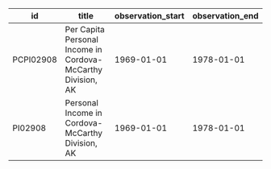 | id        | title                                                       | observation_start   | observation_end   |
|-----------|-------------------------------------------------------------|---------------------|-------------------|
| PCPI02908 | Per Capita Personal Income in Cordova-McCarthy Division, AK | 1969-01-01          | 1978-01-01        |
| PI02908   | Personal Income in Cordova-McCarthy Division, AK            | 1969-01-01          | 1978-01-01        |